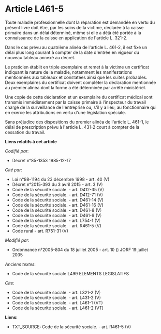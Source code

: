 # Article L461-5

Toute maladie professionnelle dont la réparation est demandée en vertu du présent livre doit être, par les soins de la
victime, déclarée à la caisse primaire dans un délai déterminé, même si elle a déjà été portée à la connaissance de la caisse
en application de l'article L. 321-2. 

Dans le cas prévu au quatrième alinéa de l'article L. 461-2, il est fixé un délai plus long courant à compter de la date
d'entrée en vigueur du nouveau tableau annexé au décret. 

Le praticien établit en triple exemplaire et remet à la victime un certificat indiquant la nature de la maladie, notamment
les manifestations mentionnées aux tableaux et constatées ainsi que les suites probables. Deux exemplaires du certificat
doivent compléter la déclaration mentionnée au premier alinéa dont la forme a été déterminée par arrêté ministériel. 

Une copie de cette déclaration et un exemplaire du certificat médical sont transmis immédiatement par la caisse primaire à
l'inspecteur du travail chargé de la surveillance de l'entreprise ou, s'il y a lieu, au fonctionnaire qui en exerce les
attributions en vertu d'une législation spéciale. 

Sans préjudice des dispositions du premier alinéa de l'article L. 461-1, le délai de prescription prévu à l'article L. 431-2
court à compter de la cessation du travail.

**Liens relatifs à cet article**

_Codifié par_:

  - Décret n°85-1353 1985-12-17

_Cité par_:

  - Loi n°98-1194 du 23 décembre 1998 - art. 40 (V)
  - Décret n°2015-393 du 3 avril 2015 - art. 3 (V)
  - Code de la sécurité sociale. - art. D412-35 (V)
  - Code de la sécurité sociale. - art. D412-71 (V)
  - Code de la sécurité sociale. - art. D461-14 (V)
  - Code de la sécurité sociale. - art. D461-16 (V)
  - Code de la sécurité sociale. - art. D461-8 (V)
  - Code de la sécurité sociale. - art. D461-9 (V)
  - Code de la sécurité sociale. - art. L754-1 (V)
  - Code de la sécurité sociale. - art. R461-5 (V)
  - Code rural - art. R751-31 (V)

_Modifié par_:

  - Ordonnance n°2005-804 du 18 juillet 2005 - art. 10 () JORF 19 juillet 2005

_Anciens textes_:

  - Code de la sécurité sociale L499 ELEMENTS LEGISLATIFS

_Cite_:

  - Code de la sécurité sociale. - art. L321-2 (V)
  - Code de la sécurité sociale. - art. L431-2 (V)
  - Code de la sécurité sociale. - art. L461-1 (VT)
  - Code de la sécurité sociale. - art. L461-2 (VT)

**Liens**:

  - TXT_SOURCE: Code de la sécurité sociale. - art. R461-5 (V)
